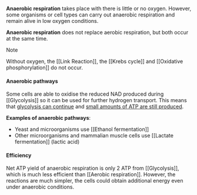 **Anaerobic respiration** takes place with there is little or no oxygen. However, some organisms or cell types can carry out anaerobic respiration and remain alive in low oxygen conditions.

**Anaerobic respiration** does not replace aerobic respiration, but both occur at the same time. 

> [!note]
> Without oxygen, the [[Link Reaction]], the [[Krebs cycle]] and [[Oxidative phosphorylation]] do not occur.

#### Anaerobic pathways
Some cells are able to oxidise the reduced NAD produced during [[Glycolysis]] so it can be used for further hydrogen transport. This means that <u>glycolysis can continue</u> and <u>small amounts of ATP are still produced</u>.

**Examples of anaerobic pathways**:
- Yeast and microorganisms use [[Ethanol fermentation]]
- Other microorganisms and mammalian muscle cells use [[Lactate fermentation]] (lactic acid)

#### Efficiency
Net ATP yield of anaerobic respiration is only 2 ATP from [[Glycolysis]], which is much less efficient than [[Aerobic respiration]]. However, the reactions are much simpler, the cells could obtain additional energy even under anaerobic conditions.

